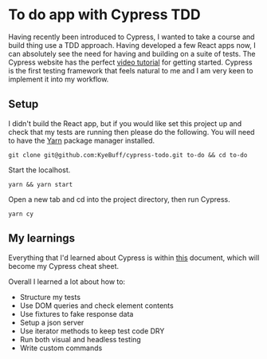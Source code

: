 # To do app with Cypress TDD

Having recently been introduced to Cypress, I wanted to take a course and build thing use a TDD approach. Having developed a few React apps now, I can absolutely see the need for having and building on a suite of tests. The Cypress website has the perfect <a href="https://docs.cypress.io/examples/examples/tutorials.html">video tutorial</a> for getting started. Cypress is the first testing framework that feels natural to me and I am very keen to implement it into my workflow.

## Setup

I didn't build the React app, but if you would like set this project up and check that my tests are running then please do the following. You will need to have the <a href="https://yarnpkg.com/en/docs/install">Yarn</a> package manager installed. 

```
git clone git@github.com:KyeBuff/cypress-todo.git to-do && cd to-do
```

Start the localhost.
```
yarn && yarn start
```

Open a new tab and cd into the project directory, then run Cypress.
```
yarn cy
```


## My learnings

Everything that I'd learned about Cypress is within <a href="https://docs.google.com/document/d/1exsPHcb28DaH_OdPrhGDaOX8msYP1PbV0z6U6S-O8P4/edit?usp=sharing">this</a> document, which will become my Cypress cheat sheet.

Overall I learned a lot about how to: 

* Structure my tests
* Use DOM queries and check element contents
* Use fixtures to fake response data
* Setup a json server
* Use iterator methods to keep test code DRY
* Run both visual and headless testing
* Write custom commands

